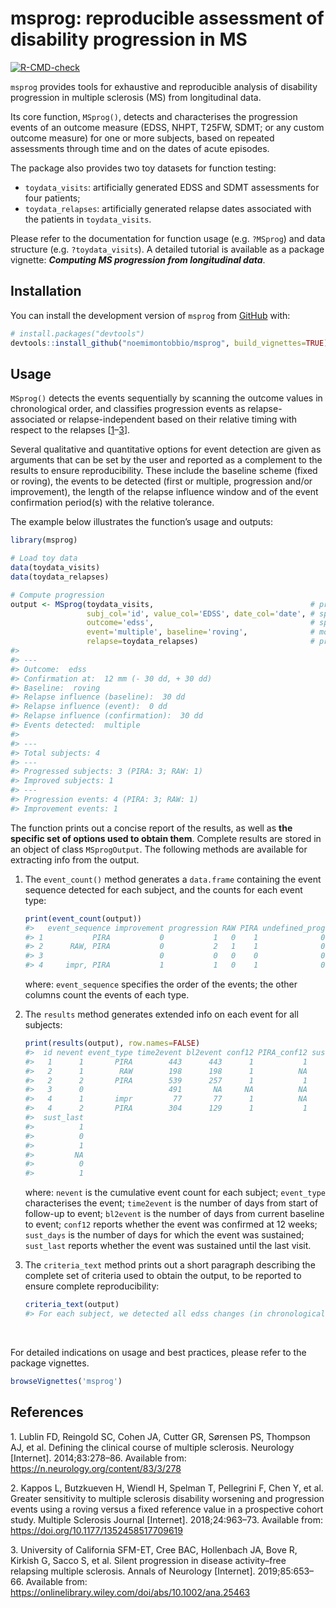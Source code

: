 
<!-- README.md is generated from README.Rmd. Please edit that file -->

# msprog: reproducible assessment of disability progression in MS

<!-- badges: start -->

[![R-CMD-check](https://github.com/noemimontobbio/msprog/actions/workflows/R-CMD-check.yaml/badge.svg)](https://github.com/noemimontobbio/msprog/actions/workflows/R-CMD-check.yaml)
<!-- badges: end -->

`msprog` provides tools for exhaustive and reproducible analysis of
disability progression in multiple sclerosis (MS) from longitudinal
data.

Its core function, `MSprog()`, detects and characterises the progression
events of an outcome measure (EDSS, NHPT, T25FW, SDMT; or any custom
outcome measure) for one or more subjects, based on repeated assessments
through time and on the dates of acute episodes.

The package also provides two toy datasets for function testing:

- `toydata_visits`: artificially generated EDSS and SDMT assessments for
  four patients;
- `toydata_relapses`: artificially generated relapse dates associated
  with the patients in `toydata_visits`.

Please refer to the documentation for function usage (e.g. `?MSprog`)
and data structure (e.g. `?toydata_visits`). A detailed tutorial is
available as a package vignette: ***Computing MS progression from
longitudinal data***.

## Installation

You can install the development version of `msprog` from
[GitHub](https://github.com/noemimontobbio/msprog) with:

``` r
# install.packages("devtools")
devtools::install_github("noemimontobbio/msprog", build_vignettes=TRUE)
```

## Usage

`MSprog()` detects the events sequentially by scanning the outcome
values in chronological order, and classifies progression events as
relapse-associated or relapse-independent based on their relative timing
with respect to the relapses
\[[1](#ref-lublin2014)–[3](#ref-silent2019)\].

Several qualitative and quantitative options for event detection are
given as arguments that can be set by the user and reported as a
complement to the results to ensure reproducibility. These include the
baseline scheme (fixed or roving), the events to be detected (first or
multiple, progression and/or improvement), the length of the relapse
influence window and of the event confirmation period(s) with the
relative tolerance.

The example below illustrates the function’s usage and outputs:

``` r
library(msprog)

# Load toy data
data(toydata_visits)
data(toydata_relapses)

# Compute progression
output <- MSprog(toydata_visits,                                   # provide data on visits
                 subj_col='id', value_col='EDSS', date_col='date', # specify column names
                 outcome='edss',                                   # specify outcome type
                 event='multiple', baseline='roving',              # modify default options on event detection
                 relapse=toydata_relapses)                         # provide data on relapses
#> 
#> ---
#> Outcome:  edss 
#> Confirmation at:  12 mm (- 30 dd, + 30 dd)
#> Baseline:  roving   
#> Relapse influence (baseline):  30 dd
#> Relapse influence (event):  0 dd
#> Relapse influence (confirmation):  30 dd
#> Events detected:  multiple
#> 
#> ---
#> Total subjects: 4
#> ---
#> Progressed subjects: 3 (PIRA: 3; RAW: 1)
#> Improved subjects: 1
#> ---
#> Progression events: 4 (PIRA: 3; RAW: 1)
#> Improvement events: 1
```

The function prints out a concise report of the results, as well as
**the specific set of options used to obtain them**. Complete results
are stored in an object of class `MSprogOutput`. The following methods
are available for extracting info from the output.

1.  The `event_count()` method generates a `data.frame` containing the
    event sequence detected for each subject, and the counts for each
    event type:

    ``` r
    print(event_count(output))
    #>   event_sequence improvement progression RAW PIRA undefined_prog
    #> 1           PIRA           0           1   0    1              0
    #> 2      RAW, PIRA           0           2   1    1              0
    #> 3                          0           0   0    0              0
    #> 4     impr, PIRA           1           1   0    1              0
    ```

    where: `event_sequence` specifies the order of the events; the other
    columns count the events of each type.

2.  The `results` method generates extended info on each event for all
    subjects:

    ``` r
    print(results(output), row.names=FALSE)
    #>  id nevent event_type time2event bl2event conf12 PIRA_conf12 sust_days
    #>   1      1       PIRA        443      443      1           1        91
    #>   2      1        RAW        198      198      1          NA        84
    #>   2      2       PIRA        539      257      1           1       191
    #>   3      0                   491       NA     NA          NA        NA
    #>   4      1       impr         77       77      1          NA        98
    #>   4      2       PIRA        304      129      1           1       282
    #>  sust_last
    #>          1
    #>          0
    #>          1
    #>         NA
    #>          0
    #>          1
    ```

    where: `nevent` is the cumulative event count for each subject;
    `event_type` characterises the event; `time2event` is the number of
    days from start of follow-up to event; `bl2event` is the number of
    days from current baseline to event; `conf12` reports whether the
    event was confirmed at 12 weeks; `sust_days` is the number of days
    for which the event was sustained; `sust_last` reports whether the
    event was sustained until the last visit.

3.  The `criteria_text` method prints out a short paragraph describing
    the complete set of criteria used to obtain the output, to be
    reported to ensure complete reproducibility:

    ``` r
    criteria_text(output)
    #> For each subject, we detected all edss changes (in chronological order) confirmed at 12 weeks, with a tolerance of 30 days on both sides. . A visit could only be used as confirmation if occurring at least 30 days from a relapse. A confirmed edss progression event was labelled as RAW if occurring within 90 days from a relapse. A confirmed edss progression event was labelled as PIRA if no relapses occurred in the interval from 90 days before the event to 30 days after the event, or from 90 days before confirmation to 30 days after confirmation. A roving baseline scheme was applied where the reference value was updated after each confirmed progression or improvement event. The new reference value was set as the edss value at the confirmation visit. Whenever the baseline fell within 30 days from a relapse, it was moved to the next available visit.
    ```

<br />

For detailed indications on usage and best practices, please refer to
the package vignettes.

``` r
browseVignettes('msprog')
```

## References

<div id="refs" class="references csl-bib-body">

<div id="ref-lublin2014" class="csl-entry">

1\. Lublin FD, Reingold SC, Cohen JA, Cutter GR, Sørensen PS, Thompson
AJ, et al. Defining the clinical course of multiple sclerosis. Neurology
\[Internet\]. 2014;83:278–86. Available from:
<https://n.neurology.org/content/83/3/278>

</div>

<div id="ref-kappos2018" class="csl-entry">

2\. Kappos L, Butzkueven H, Wiendl H, Spelman T, Pellegrini F, Chen Y,
et al. Greater sensitivity to multiple sclerosis disability worsening
and progression events using a roving versus a fixed reference value in
a prospective cohort study. Multiple Sclerosis Journal \[Internet\].
2018;24:963–73. Available from:
<https://doi.org/10.1177/1352458517709619>

</div>

<div id="ref-silent2019" class="csl-entry">

3\. University of California SFM-ET, Cree BAC, Hollenbach JA, Bove R,
Kirkish G, Sacco S, et al. Silent progression in disease activity–free
relapsing multiple sclerosis. Annals of Neurology \[Internet\].
2019;85:653–66. Available from:
<https://onlinelibrary.wiley.com/doi/abs/10.1002/ana.25463>

</div>

</div>
